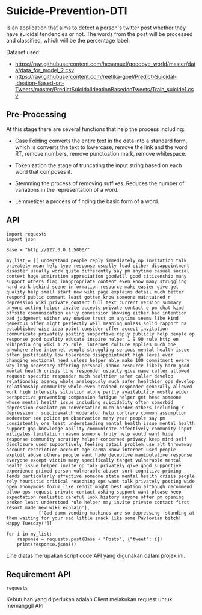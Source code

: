# Suicide-Prevention-DTI

Is an application that aims to detect a person's twitter post whether they have suicidal tendencies or not. The words from the post will be processed and classified, which will be the percentage label.

Dataset used:
- https://raw.githubusercontent.com/hesamuel/goodbye_world/master/data/data_for_model_2.csv
- https://raw.githubusercontent.com/reetika-goel/Predict-Suicidal-Ideation-Based-on-Tweets/master/PredictSuicidalIdeationBasedonTweets/Train_suicide1.csv


## Pre-Processing
At this stage there are several functions that help the process including:
- Case Folding converts the entire text in the data into a standard form, which is converts the text to lowercase, remove the link and the word  RT, remove numbers, remove punctuation mark, remove whitespace.
  
- Tokenization the stage of truncating the input string based on each word that composes it.
  
- Stemming the process of removing suffixes. Reduces the number of variations in the representation of a word.

- Lemmetizer a process of finding the basic form of a word.


## API
```
import requests
import json

Base = "http://127.0.0.1:5000/"

my_list = [['understand people reply immediately op invitation talk privately mean help type response usually lead either disappointment disaster usually work quite differently say pm anytime casual social context huge admiration appreciation goodwill good citizenship many support others flag inappropriate content even know many struggling hard work behind scene information resource make easier give get quality help small start new wiki page explains detail much better respond public comment least gotten know someone maintained r depression wiki private_contact full text current version summary anyone acting helper invite accepts private contact e pm chat kind offsite communication early conversion showing either bad intention bad judgement either way unwise trust pm anytime seems like kind generous offer might perfectly well meaning unless solid rapport ha established wise idea point consider offer accept invitation communicate privately posting supportive reply publicly help people op response good quality educate inspire helper 1 9 90 rule http en wikipedia org wiki 1 25_rule_ internet_culture applies much doe anywhere else internet people struggling serious mental health issue often justifiably low tolerance disappointment high level ever changing emotional need unless helper able make 100 commitment every way long necessary offering personal inbox resource likely harm good mental health crisis line responder usually give name caller allowed request specific responder much healthier safer caller develop relationship agency whole analogously much safer healthier ops develop relationship community whole even trained responder generally allowed work high intensity situation alone partly availability mostly wider perspective preventing compassion fatigue helper get head someone whose mental health issue including suicidality often comorbid depression escalate pm conversation much harder others including r depression r suicidewatch moderator help contrary common assumption moderator see police pm observation many year people say pm consistently one least understanding mental health issue mental health support gap knowledge ability communicate effectively community input mitigates limitation reason someone truly help would want hide response community scrutiny helper concerned privacy keep mind self disclosure used supportively feeling detail problem use alt throwaway account restriction account age karma know internet used people exploit abuse others people want hide deceptive manipulative response everyone except victim many specifically target vulnerable mental health issue helper invite op talk privately give good supportive experience primed person vulnerable abuser sort cognitive priming tends particularly effective someone state mental health crisis people rely heuristic critical reasoning ops want talk privately posting wide open anonymous forum like reddit might best option although recommend allow ops request private contact asking support want please keep expectation realistic careful look history anyone offer pm opening broken least understood rule helper may invite private contact first resort made new wiki explain'], 
            ['God damn vending machines are so depressing -standing at them waiting for your sad little snack like some Pavlovian bitch! Happy Tuesday!']]

for i in my_list:
    response = requests.post(Base + "Posts", {"tweet": i})
    print(response.json())
```
Line diatas merupakan script code API yang digunakan dalam projek ini.

## Requirement API
```
requests
```
Kebutuhan yang diperlukan adalah Client melakukan request untuk memanggil API
